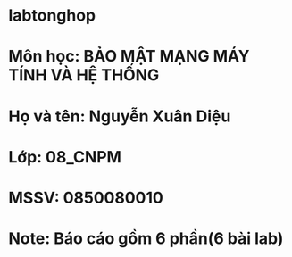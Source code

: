 # labtonghop
# Môn học: BẢO MẬT MẠNG MÁY TÍNH VÀ HỆ THỐNG
# Họ và tên: Nguyễn Xuân Diệu
# Lớp: 08_CNPM
# MSSV: 0850080010
# Note: Báo cáo gồm 6 phần(6 bài lab)
